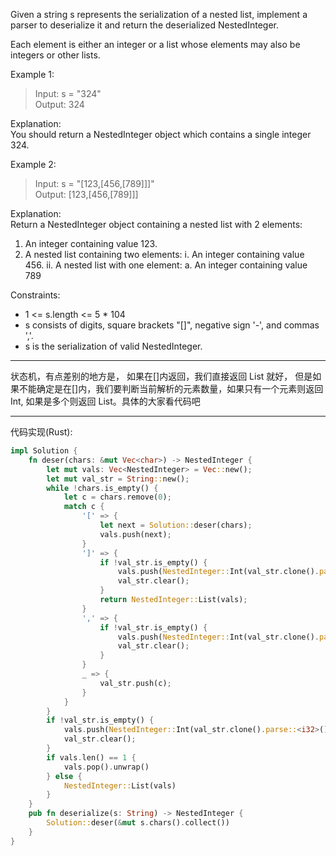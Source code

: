 Given a string s represents the serialization of a nested list, implement a parser to deserialize it and return the deserialized NestedInteger.

Each element is either an integer or a list whose elements may also be integers or other lists.

Example 1:

> Input: s = "324"  
> Output: 324

Explanation:  
You should return a NestedInteger object which contains a single integer 324.

Example 2:

> Input: s = "[123,[456,[789]]]"  
> Output: [123,[456,[789]]]

Explanation:  
Return a NestedInteger object containing a nested list with 2 elements:

1. An integer containing value 123.
2. A nested list containing two elements:
   i. An integer containing value 456.
   ii. A nested list with one element:
   a. An integer containing value 789

Constraints:

- 1 <= s.length <= 5 \* 104
- s consists of digits, square brackets "[]", negative sign '-', and commas ','.
- s is the serialization of valid NestedInteger.

---

状态机，有点差别的地方是， 如果在[]内返回，我们直接返回 List 就好， 但是如果不能确定是在[]内，我们要判断当前解析的元素数量，如果只有一个元素则返回 Int, 如果是多个则返回 List。具体的大家看代码吧

---

代码实现(Rust):

```rust
impl Solution {
    fn deser(chars: &mut Vec<char>) -> NestedInteger {
        let mut vals: Vec<NestedInteger> = Vec::new();
        let mut val_str = String::new();
        while !chars.is_empty() {
            let c = chars.remove(0);
            match c {
                '[' => {
                    let next = Solution::deser(chars);
                    vals.push(next);
                }
                ']' => {
                    if !val_str.is_empty() {
                        vals.push(NestedInteger::Int(val_str.clone().parse::<i32>().unwrap()));
                        val_str.clear();
                    }
                    return NestedInteger::List(vals);
                }
                ',' => {
                    if !val_str.is_empty() {
                        vals.push(NestedInteger::Int(val_str.clone().parse::<i32>().unwrap()));
                        val_str.clear();
                    }
                }
                _ => {
                    val_str.push(c);
                }
            }
        }
        if !val_str.is_empty() {
            vals.push(NestedInteger::Int(val_str.clone().parse::<i32>().unwrap()));
            val_str.clear();
        }
        if vals.len() == 1 {
            vals.pop().unwrap()
        } else {
            NestedInteger::List(vals)
        }
    }
    pub fn deserialize(s: String) -> NestedInteger {
        Solution::deser(&mut s.chars().collect())
    }
}
```
